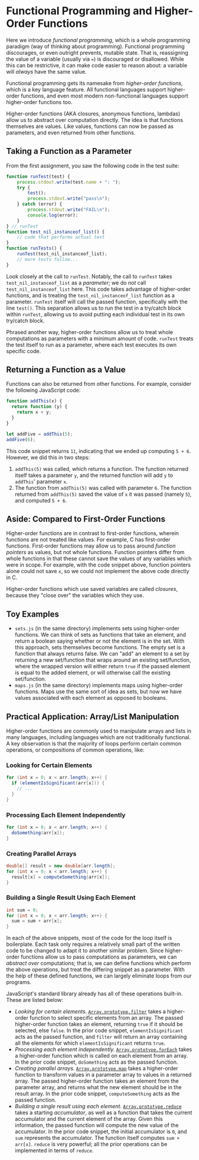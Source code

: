 # Functional Programming and Higher-Order Functions #

Here we introduce _functional programming_, which is a whole programming paradigm (way of thinking about programming).
Functional programming discourages, or even outright prevents, mutable state.
That is, reassigning the value of a variable (usually via `=`) is discouraged or disallowed.
While this can be restrictive, it can make code easier to reason about: a variable will *always* have the same value.

Functional programming gets its namesake from _higher-order functions_, which is a key language feature.
All functional languages support higher-order functions, and even most modern non-functional languages support higher-order functions too.

Higher-order functions (AKA closures, anonymous functions, lambdas) allow us to abstract over computation directly.
The idea is that functions themselves are values.
Like values, functions can now be passed as parameters, and even returned from other functions.

## Taking a Function as a Parameter ##

From the first assignment, you saw the following code in the test suite:

```javascript
function runTest(test) {
    process.stdout.write(test.name + ": ");
    try {
        test();
        process.stdout.write("pass\n");
    } catch (error) {
        process.stdout.write("FAIL\n");
        console.log(error);
    }
} // runTest
function test_nil_instanceof_list() {
    // code that performs actual test
}
function runTests() {
    runTest(test_nil_instanceof_list);
    // more tests follow...
}
```

Look closely at the call to `runTest`.
Notably, the call to `runTest` takes `test_nil_instanceof_list` as a *parameter*; we do *not* call `test_nil_instanceof_list` here.
This code takes advantage of higher-order functions, and is treating the `test_nil_instanceof_list` function as a parameter.
`runTest` itself will call the passed function, specifically with the line `test()`.
This separation allows us to run the test in a try/catch block within `runTest`, allowing us to avoid putting each individual test in its own try/catch block.

Phrased another way, higher-order functions allow us to treat whole computations as parameters with a minimum amount of code.
`runTest` treats the test itself to run as a parameter, where each test executes its own specific code.

## Returning a Function as a Value ##

Functions can also be returned from other functions.
For example, consider the following JavaScript code:

```javascript
function addThis(x) {
  return function (y) {
    return x + y;
  }
}

let addFive = addThis(5);
addFive(6);
```

This code snippet returns `11`, indicating that we ended up computing `5 + 6`.
However, we did this in two steps:

1. `addThis(5)` was called, which returns a function.
   The function returned itself takes a parameter `y`, and the returned function will add `y` to `addThis`' parameter `x`.
2. The function from `addThis(5)` was called with parameter `6`.
   The function returned from `addThis(5)` saved the value of `x` it was passed (namely `5`), and computed `5 + 6`.

## Aside: Compared to First-Order Functions ##

Higher-order functions are in contrast to first-order functions, wherein functions are not treated like values.
For example, C has first-order functions.
First-order functions may allow us to pass around _function pointers_ as values, but not whole functions.
Function pointers differ from whole functions in that these cannot save the values of any variables which were in scope.
For example, with the code snippet above, function pointers alone could not save `x`, so we could not implement the above code directly in C.

Higher-order functions which use saved variables are called _closures_, because they "close over" the variables which they use.

## Toy Examples ##

- `sets.js` (in the same directory) implements sets using higher-order functions.
  We can think of sets as functions that take an element, and return a boolean saying whether or not the element is in the set.
  With this approach, sets themselves become functions.
  The empty set is a function that always returns false.
  We can "add" an element to a set by returning a new set/function that wraps around an existing set/function, where the wrapped version will either return `true` if the passed element is equal to the added element, or will otherwise call the existing set/function.
- `maps.js` (in the same directory) implements maps using higher-order functions.
  Maps use the same sort of idea as sets, but now we have values associated with each element as opposed to booleans.

## Practical Application: Array/List Manipulation ##

Higher-order functions are commonly used to manipulate arrays and lists in many languages, including languages which are not traditionally functional.
A key observation is that the majority of loops perform certain common operations, or compositions of common operations, like:

### Looking for Certain Elements ###

```java
for (int x = 0; x < arr.length; x++) {
  if (elementIsSignificant(arr[x])) {
    // ...
  }
}
```

### Processing Each Element Independently ###

```java
for (int x = 0; x < arr.length; x++) {
  doSomething(arr[x]);
}
```

### Creating Parallel Arrays ###

```java
double[] result = new double[arr.length];
for (int x = 0; x < arr.length; x++) {
  result[x] = computeSomething(arr[x]);
}
```

### Building a Single Result Using Each Element ###

```java
int sum = 0;
for (int x = 0; x < arr.length; x++) {
  sum = sum + arr[x];
}
```

In each of the above snippets, most of the code for the loop itself is boilerplate.
Each task only requires a relatively small part of the written code to be changed to adapt it to another similar problem.
Since higher-order functions allow us to pass computations as parameters, we can _abstract over_ computations; that is, we can define functions which perform the above operations, but treat the differing snippet as a parameter.
With the help of these defined functions, we can largely eliminate loops from our programs.

JavaScript's standard library already has all of these operations built-in.
These are listed below:


- *Looking for certain elements.*
  [`Array.prototype.filter`](https://developer.mozilla.org/en-US/docs/Web/JavaScript/Reference/Global_Objects/Array/filter) takes a higher-order function to select specific elements from an array.
  The passed higher-order function takes an element, returning `true` if it should be selected, else `false`.
  In the prior code snippet, `elementIsSignificant` acts as the passed function, and `filter` will return an array containing all the elements for which `elementIsSignificant` returns `true`.
- *Processing each element independently.*
  [`Array.prototype.forEach`](https://developer.mozilla.org/en-US/docs/Web/JavaScript/Reference/Global_Objects/Array/forEach) takes a higher-order function which is called on each element from an array.
  In the prior code snippet, `doSomething` acts as the passed function.
- *Creating parallel arrays.*
  [`Array.prototype.map`](https://developer.mozilla.org/en-US/docs/Web/JavaScript/Reference/Global_Objects/Array/map) takes a higher-order function to transform values in a parameter array to values in a returned array.
  The passed higher-order function takes an element from the parameter array, and returns what the new element should be in the result array.
  In the prior code snippet, `computeSomething` acts as the passed function.
- *Building a single result using each element.*
  [`Array.prototype.reduce`](https://developer.mozilla.org/en-US/docs/Web/JavaScript/Reference/Global_Objects/Array/Reduce) takes a starting _accumulator_, as well as a function that takes the current accumulator and the current element of the array.
  Given this information, the passed function will compute the new value of the accumulator.
  In the prior code snippet, the initial accumulator is `0`, and `sum` represents the accumulator.
  The function itself computes `sum + arr[x]`.
  `reduce` is very powerful; all the prior operations can be implemented in terms of `reduce`.

